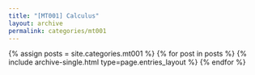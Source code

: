 ```yaml
---
title: "[MT001] Calculus"
layout: archive
permalink: categories/mt001
---
```



{% assign posts = site.categories.mt001 %}
{% for post in posts %} {% include archive-single.html type=page.entries_layout %} {% endfor %}
